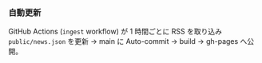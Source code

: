 ### 自動更新
GitHub Actions (`ingest` workflow) が 1 時間ごとに RSS を取り込み\
`public/news.json` を更新 → main に Auto-commit → build → gh-pages へ公開。
